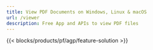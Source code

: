 ```yaml
---
title: View PDF Documents on Windows, Linux & macOS 
url: /viewer
description: Free App and APIs to view PDF files
---
```


{{< blocks/products/pf/agp/feature-solution >}} 

